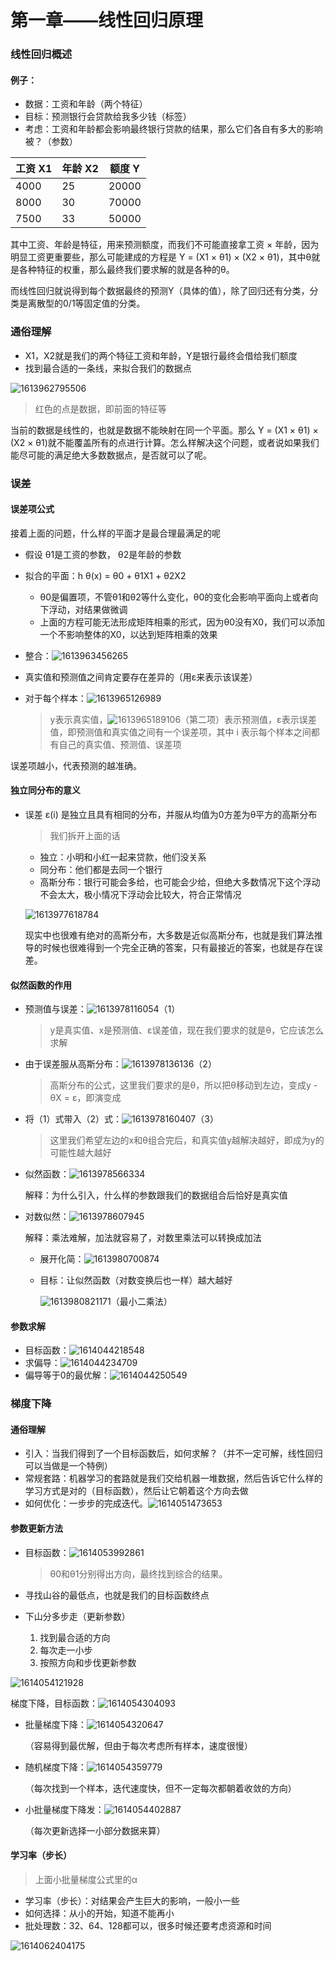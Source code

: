 # 第一章——线性回归原理

### 线性回归概述

#### 例子：

- 数据：工资和年龄（两个特征）
- 目标：预测银行会贷款给我多少钱（标签）
- 考虑：工资和年龄都会影响最终银行贷款的结果，那么它们各自有多大的影响被？（参数）

| 工资 X1 | 年龄 X2 | 额度 Y |
| ------- | ------- | ------ |
| 4000    | 25      | 20000  |
| 8000    | 30      | 70000  |
| 7500    | 33      | 50000  |

其中工资、年龄是特征，用来预测额度，而我们不可能直接拿工资 × 年龄，因为明显工资更重要些，那么可能建成的方程是 Y = (X1 × θ1) × (X2 × θ1)，其中θ就是各种特征的权重，那么最终我们要求解的就是各种的θ。

而线性回归就说得到每个数据最终的预测Y（具体的值），除了回归还有分类，分类是离散型的0/1等固定值的分类。

### 通俗理解

- X1，X2就是我们的两个特征工资和年龄，Y是银行最终会借给我们额度
- 找到最合适的一条线，来拟合我们的数据点

![1613962795506](assets/1613962795506.png)

> 红色的点是数据，即前面的特征等

当前的数据是线性的，也就是数据不能映射在同一个平面。那么 Y = (X1 × θ1) × (X2 × θ1)就不能覆盖所有的点进行计算。怎么样解决这个问题，或者说如果我们能尽可能的满足绝大多数数据点，是否就可以了呢。



### 误差

#### 误差项公式

接着上面的问题，什么样的平面才是最合理最满足的呢

- 假设 θ1是工资的参数， θ2是年龄的参数
- 拟合的平面：h θ(x) =  θ0 +  θ1X1 +  θ2X2
  - θ0是偏置项，不管θ1和θ2等什么变化，θ0的变化会影响平面向上或者向下浮动，对结果做微调
  - 上面的方程可能无法形成矩阵相乘的形式，因为θ0没有X0，我们可以添加一个不影响整体的X0，以达到矩阵相乘的效果
- 整合：![1613963456265](assets/1613963456265.png)

- 真实值和预测值之间肯定要存在差异的（用ε来表示该误差）

- 对于每个样本：![1613965126989](assets/1613965126989.png)

  > y表示真实值，![1613965189106](assets/1613965189106.png)（第二项）表示预测值，ε表示误差值，即预测值和真实值之间有一个误差项，其中 i 表示每个样本之间都有自己的真实值、预测值、误差项

误差项越小，代表预测的越准确。

#### 独立同分布的意义

- 误差 ε(i) 是独立且具有相同的分布，并服从均值为0方差为θ平方的高斯分布

  > 我们拆开上面的话

  - 独立：小明和小红一起来贷款，他们没关系
  - 同分布：他们都是去同一个银行
  - 高斯分布：银行可能会多给，也可能会少给，但绝大多数情况下这个浮动不会太大，极小情况下浮动会比较大，符合正常情况

  ![1613977618784](assets/1613977618784.png)

  现实中也很难有绝对的高斯分布，大多数是近似高斯分布，也就是我们算法推导的时候也很难得到一个完全正确的答案，只有最接近的答案，也就是存在误差。

#### 似然函数的作用

- 预测值与误差：![1613978116054](assets/1613978116054.png)（1）

  > y是真实值、x是预测值、ε误差值，现在我们要求的就是θ，它应该怎么求解

- 由于误差服从高斯分布：![1613978136136](assets/1613978136136.png)（2）

  > 高斯分布的公式，这里我们要求的是θ，所以把θ移动到左边，变成y - θX = ε，即演变成

- 将（1）式带入（2）式：![1613978160407](assets/1613978160407.png)（3）

  > 这里我们希望左边的x和θ组合完后，和真实值y越解决越好，即成为y的可能性越大越好

- 似然函数：![1613978566334](assets/1613978566334.png)

  解释：为什么引入，什么样的参数跟我们的数据组合后恰好是真实值

- 对数似然：![1613978607945](assets/1613978607945.png)

  解释：乘法难解，加法就容易了，对数里乘法可以转换成加法

  - 展开化简：![1613980700874](assets/1613980700874.png)

  - 目标：让似然函数（对数变换后也一样）越大越好

    ![1613980821171](assets/1613980821171.png)（最小二乘法）

#### 参数求解

- 目标函数：![1614044218548](assets/1614044218548.png)
- 求偏导：![1614044234709](assets/1614044234709.png)
- 偏导等于0的最优解：![1614044250549](assets/1614044250549.png)



### 梯度下降

#### 通俗理解

- 引入：当我们得到了一个目标函数后，如何求解？（并不一定可解，线性回归可以当做是一个特例）
- 常规套路：机器学习的套路就是我们交给机器一堆数据，然后告诉它什么样的学习方式是对的（目标函数），然后让它朝着这个方向去做
- 如何优化：一步步的完成迭代。![1614051473653](assets/1614051473653.png)

#### 参数更新方法

- 目标函数：![1614053992861](assets/1614053992861.png)

  > θ0和θ1分别得出方向，最终找到综合的结果。

- 寻找山谷的最低点，也就是我们的目标函数终点

- 下山分多步走（更新参数）

  1. 找到最合适的方向
  2. 每次走一小步
  3. 按照方向和步伐更新参数

![1614054121928](assets/1614054121928.png)

梯度下降，目标函数：![1614054304093](assets/1614054304093.png)

- 批量梯度下降：![1614054320647](assets/1614054320647.png)

  （容易得到最优解，但由于每次考虑所有样本，速度很慢）

- 随机梯度下降：![1614054359779](assets/1614054359779.png)

  （每次找到一个样本，迭代速度快，但不一定每次都朝着收敛的方向）

- 小批量梯度下降发：![1614054402887](assets/1614054402887.png)

  （每次更新选择一小部分数据来算）



#### 学习率（步长）

> 上面小批量梯度公式里的α

- 学习率（步长）：对结果会产生巨大的影响，一般小一些
- 如何选择：从小的开始，知道不能再小
- 批处理数：32、64、128都可以，很多时候还要考虑资源和时间

![1614062404175](assets/1614062404175.png)


